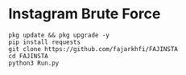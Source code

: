 # Instagram Brute Force
```
pkg update && pkg upgrade -y
pip install requests
git clone https://github.com/fajarkhfi/FAJINSTA
cd FAJINSTA
python3 Run.py
```

